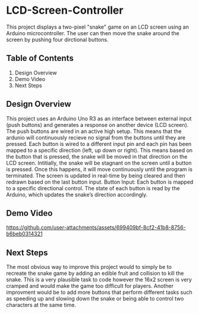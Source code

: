 # LCD-Screen-Controller

This project displays a two-pixel "snake" game on an LCD screen using an Arduino microcontroller. The user can then move the snake around the screen by pushing four dirctional buttons.

## Table of Contents

  1) Design Overview
  2) Demo Video
  3) Next Steps

## Design Overview
This project uses an Arduino Uno R3 as an interface between external input (push buttons) and generates a response on another device (LCD screen). The push buttons are wired in an active high setup. This means that the ardunio will continuously recieve no signal from the buttons until they are pressed. Each button is wired to a different input pin and each pin has been mapped to a specific direction (left, up down or right). This means based on the button that is pressed, the snake will be moved in that direction on the LCD screen.
Intitially, the snake will be stagnant on the screen until a button is pressed. Once this happens, it will move continuously until the program is terminated. The screen is updated in real-time by being cleared and then redrawn based on the last button input.
Button Input: Each button is mapped to a specific directional control. The state of each button is read by the Arduino, which updates the snake’s direction accordingly.

## Demo Video
https://github.com/user-attachments/assets/699409bf-8cf2-41b8-8756-b6beb0314321

## Next Steps
The most obvious way to improve this project would to simply be to recreate the snake game by adding an edible fruit and collision to kill the snake. This is a very plausible task to code however the 16x2 screen is very cramped and would make the game too difficult for players. Another improvment would be to add more buttons that perform different tasks such as speeding up and slowing down the snake or being able to control two characters at the same time.
